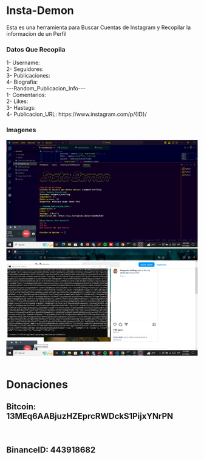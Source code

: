 # Insta-Demon
Esta es una herramienta para Buscar Cuentas de Instagram y Recopilar la informacion de un Perfil

<h3>Datos Que Recopila</h3>
1- Username:
<br>
2- Seguidores:
<br>
3- Publicaciones:
<br>
4- Biografia:
<br>
---Random_Publicacion_Info---
<br>
1- Comentarios:
<br>
2- Likes:
<br>
3- Hastags:
<br>
4- Publicacion_URL: https://www.instagram.com/p/{ID}/
<br>
<h3>Imagenes</h3>
<img src="Program.jpg">
<br>
<img src="page.jpg">
<br>
<br>
<h1>Donaciones</h1>
<h2>Bitcoin: 13MEq6AABjuzHZEprcRWDckS1PijxYNrPN</h2>
<br>
<h2>BinanceID: 443918682</h2>

